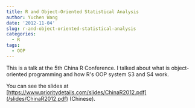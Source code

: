 ```yaml
---
title: R and Object-Oriented Statistical Analysis
author: Yuchen Wang
date: '2012-11-04'
slug: r-and-object-oriented-statistical-analysis
categories:
  - R
tags:
  - OOP
---
```





This is a talk at the 5th China R Conference. I talked about what is object-oriented programming and how R's OOP system S3 and S4 work.

You can see the slides at [https://www.prioritydetails.com/slides/ChinaR2012.pdf](/slides/ChinaR2012.pdf) (Chinese).


